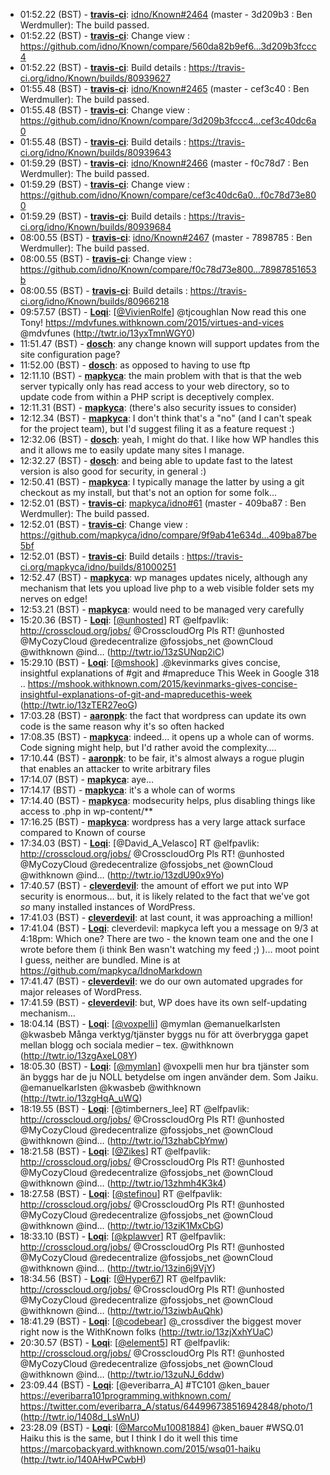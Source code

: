 * <a id="01:52.22">01:52.22 (BST)</a> - __[travis-ci](https://github.com/travis-ci)__: <a href="https://github.com/idno/Known/issues/2464">idno/Known#2464</a> (master - 3d209b3 : Ben Werdmuller): The build passed.
* <a id="01:52.22">01:52.22 (BST)</a> - __[travis-ci](https://github.com/travis-ci)__: Change view : https://github.com/idno/Known/compare/560da82b9ef6...3d209b3fccc4
* <a id="01:52.22">01:52.22 (BST)</a> - __[travis-ci](https://github.com/travis-ci)__: Build details : https://travis-ci.org/idno/Known/builds/80939627
* <a id="01:55.48">01:55.48 (BST)</a> - __[travis-ci](https://github.com/travis-ci)__: <a href="https://github.com/idno/Known/issues/2465">idno/Known#2465</a> (master - cef3c40 : Ben Werdmuller): The build passed.
* <a id="01:55.48">01:55.48 (BST)</a> - __[travis-ci](https://github.com/travis-ci)__: Change view : https://github.com/idno/Known/compare/3d209b3fccc4...cef3c40dc6a0
* <a id="01:55.48">01:55.48 (BST)</a> - __[travis-ci](https://github.com/travis-ci)__: Build details : https://travis-ci.org/idno/Known/builds/80939643
* <a id="01:59.29">01:59.29 (BST)</a> - __[travis-ci](https://github.com/travis-ci)__: <a href="https://github.com/idno/Known/issues/2466">idno/Known#2466</a> (master - f0c78d7 : Ben Werdmuller): The build passed.
* <a id="01:59.29">01:59.29 (BST)</a> - __[travis-ci](https://github.com/travis-ci)__: Change view : https://github.com/idno/Known/compare/cef3c40dc6a0...f0c78d73e800
* <a id="01:59.29">01:59.29 (BST)</a> - __[travis-ci](https://github.com/travis-ci)__: Build details : https://travis-ci.org/idno/Known/builds/80939684
* <a id="08:00.55">08:00.55 (BST)</a> - __[travis-ci](https://github.com/travis-ci)__: <a href="https://github.com/idno/Known/issues/2467">idno/Known#2467</a> (master - 7898785 : Ben Werdmuller): The build passed.
* <a id="08:00.55">08:00.55 (BST)</a> - __[travis-ci](https://github.com/travis-ci)__: Change view : https://github.com/idno/Known/compare/f0c78d73e800...78987851653b
* <a id="08:00.55">08:00.55 (BST)</a> - __[travis-ci](https://github.com/travis-ci)__: Build details : https://travis-ci.org/idno/Known/builds/80966218
* <a id="09:57.57">09:57.57 (BST)</a> - __[Loqi](https://github.com/Loqi)__: [<a href="https://twitter.com/VivienRolfe">@VivienRolfe</a>] @tjcoughlan Now read this one Tony! https://mdvfunes.withknown.com/2015/virtues-and-vices @mdvfunes (http://twtr.io/13yxTmnWGY0)
* <a id="11:51.47">11:51.47 (BST)</a> - __[dosch](https://github.com/dosch)__: any change known will support updates from the site configuration page?
* <a id="11:52.00">11:52.00 (BST)</a> - __[dosch](https://github.com/dosch)__: as opposed to having to use ftp
* <a id="12:11.10">12:11.10 (BST)</a> - __[mapkyca](https://github.com/mapkyca)__: the main problem with that is that the web server typically only has read access to your web directory, so to update code from within a PHP script is deceptively complex.
* <a id="12:11.31">12:11.31 (BST)</a> - __[mapkyca](https://github.com/mapkyca)__: (there's also security issues to consider)
* <a id="12:12.34">12:12.34 (BST)</a> - __[mapkyca](https://github.com/mapkyca)__: I don't think that's a "no" (and I can't speak for the project team), but I'd suggest filing it as a feature request :)
* <a id="12:32.06">12:32.06 (BST)</a> - __[dosch](https://github.com/dosch)__: yeah, I might do that. I like how WP handles this and it allows me to easily update many sites I manage.
* <a id="12:32.27">12:32.27 (BST)</a> - __[dosch](https://github.com/dosch)__: and being able to update fast to the latest version is also good for security, in general :)
* <a id="12:50.41">12:50.41 (BST)</a> - __[mapkyca](https://github.com/mapkyca)__: I typically manage the latter by using a git checkout as my install, but that's not an option for some folk...
* <a id="12:52.01">12:52.01 (BST)</a> - __[travis-ci](https://github.com/travis-ci)__: <a href="https://github.com/mapkyca/idno/issues/61">mapkyca/idno#61</a> (master - 409ba87 : Ben Werdmuller): The build passed.
* <a id="12:52.01">12:52.01 (BST)</a> - __[travis-ci](https://github.com/travis-ci)__: Change view : https://github.com/mapkyca/idno/compare/9f9ab41e634d...409ba87be5bf
* <a id="12:52.01">12:52.01 (BST)</a> - __[travis-ci](https://github.com/travis-ci)__: Build details : https://travis-ci.org/mapkyca/idno/builds/81000251
* <a id="12:52.47">12:52.47 (BST)</a> - __[mapkyca](https://github.com/mapkyca)__: wp manages updates nicely, although any mechanism that lets you upload live php to a web visible folder sets my nerves on edge!
* <a id="12:53.21">12:53.21 (BST)</a> - __[mapkyca](https://github.com/mapkyca)__: would need to be managed very carefully
* <a id="15:20.36">15:20.36 (BST)</a> - __[Loqi](https://github.com/Loqi)__: [<a href="https://twitter.com/unhosted">@unhosted</a>] RT @elfpavlik: http://crosscloud.org/jobs/ @CrosscloudOrg Pls RT! @unhosted @MyCozyCloud @redecentralize @fossjobs_net @ownCloud @withknown @ind… (http://twtr.io/13zSUNqp2iC)
* <a id="15:29.10">15:29.10 (BST)</a> - __[Loqi](https://github.com/Loqi)__: [<a href="https://twitter.com/mshook">@mshook</a>] .@kevinmarks gives concise, insightful explanations of #git and #mapreduce This Week in Google 318 .. https://mshook.withknown.com/2015/kevinmarks-gives-concise-insightful-explanations-of-git-and-mapreducethis-week (http://twtr.io/13zTER27eoG)
* <a id="17:03.28">17:03.28 (BST)</a> - __[aaronpk](https://github.com/aaronpk)__: the fact that wordpress can update its own code is the same reason why it's so often hacked
* <a id="17:08.35">17:08.35 (BST)</a> - __[mapkyca](https://github.com/mapkyca)__: indeed... it opens up a whole can of worms. Code signing might help, but I'd rather avoid the complexity....
* <a id="17:10.44">17:10.44 (BST)</a> - __[aaronpk](https://github.com/aaronpk)__: to be fair, it's almost always a rogue plugin that enables an attacker to write arbitrary files
* <a id="17:14.07">17:14.07 (BST)</a> - __[mapkyca](https://github.com/mapkyca)__: aye...
* <a id="17:14.17">17:14.17 (BST)</a> - __[mapkyca](https://github.com/mapkyca)__: it's a whole can of worms
* <a id="17:14.40">17:14.40 (BST)</a> - __[mapkyca](https://github.com/mapkyca)__: modsecurity helps, plus disabling things like access to .php in wp-content/**
* <a id="17:16.25">17:16.25 (BST)</a> - __[mapkyca](https://github.com/mapkyca)__: wordpress has a very large attack surface compared to Known of course
* <a id="17:34.03">17:34.03 (BST)</a> - __[Loqi](https://github.com/Loqi)__: [@David_A_Velasco] RT @elfpavlik: http://crosscloud.org/jobs/ @CrosscloudOrg Pls RT! @unhosted @MyCozyCloud @redecentralize @fossjobs_net @ownCloud @withknown @ind… (http://twtr.io/13zdU90x9Yo)
* <a id="17:40.57">17:40.57 (BST)</a> - __[cleverdevil](https://github.com/cleverdevil)__: the amount of effort we put into WP security is enormous... but, it is likely related to the fact that we've got *so* many installed instances of WordPress.
* <a id="17:41.03">17:41.03 (BST)</a> - __[cleverdevil](https://github.com/cleverdevil)__: at last count, it was approaching a million!
* <a id="17:41.04">17:41.04 (BST)</a> - __[Loqi](https://github.com/Loqi)__: cleverdevil: mapkyca left you a message on 9/3 at 4:18pm: Which one? There are two - the known team one and the one I wrote before them (i think Ben wasn't watching my feed ;) )... moot point I guess, neither are bundled. Mine is at https://github.com/mapkyca/IdnoMarkdown
* <a id="17:41.47">17:41.47 (BST)</a> - __[cleverdevil](https://github.com/cleverdevil)__: we do our own automated upgrades for major releases of WordPress.
* <a id="17:41.59">17:41.59 (BST)</a> - __[cleverdevil](https://github.com/cleverdevil)__: but, WP does have its own self-updating mechanism...
* <a id="18:04.14">18:04.14 (BST)</a> - __[Loqi](https://github.com/Loqi)__: [<a href="https://twitter.com/voxpelli">@voxpelli</a>] @mymlan @emanuelkarlsten @kwasbeb Många verktyg/tjänster byggs nu för att överbrygga gapet mellan blogg och sociala medier – tex. @withknown (http://twtr.io/13zgAxeL08Y)
* <a id="18:05.30">18:05.30 (BST)</a> - __[Loqi](https://github.com/Loqi)__: [<a href="https://twitter.com/mymlan">@mymlan</a>] @voxpelli men hur bra tjänster som än byggs har de ju NOLL betydelse om ingen använder dem. Som Jaiku. @emanuelkarlsten @kwasbeb @withknown (http://twtr.io/13zgHqA_uWQ)
* <a id="18:19.55">18:19.55 (BST)</a> - __[Loqi](https://github.com/Loqi)__: [@timberners_lee] RT @elfpavlik: http://crosscloud.org/jobs/ @CrosscloudOrg Pls RT! @unhosted @MyCozyCloud @redecentralize @fossjobs_net @ownCloud @withknown @ind… (http://twtr.io/13zhabCbYmw)
* <a id="18:21.58">18:21.58 (BST)</a> - __[Loqi](https://github.com/Loqi)__: [<a href="https://twitter.com/Zikes">@Zikes</a>] RT @elfpavlik: http://crosscloud.org/jobs/ @CrosscloudOrg Pls RT! @unhosted @MyCozyCloud @redecentralize @fossjobs_net @ownCloud @withknown @ind… (http://twtr.io/13zhmh4K3k4)
* <a id="18:27.58">18:27.58 (BST)</a> - __[Loqi](https://github.com/Loqi)__: [<a href="https://twitter.com/stefinou">@stefinou</a>] RT @elfpavlik: http://crosscloud.org/jobs/ @CrosscloudOrg Pls RT! @unhosted @MyCozyCloud @redecentralize @fossjobs_net @ownCloud @withknown @ind… (http://twtr.io/13ziK1MxCbG)
* <a id="18:33.10">18:33.10 (BST)</a> - __[Loqi](https://github.com/Loqi)__: [<a href="https://twitter.com/kplawver">@kplawver</a>] RT @elfpavlik: http://crosscloud.org/jobs/ @CrosscloudOrg Pls RT! @unhosted @MyCozyCloud @redecentralize @fossjobs_net @ownCloud @withknown @ind… (http://twtr.io/13zin6j9VjY)
* <a id="18:34.56">18:34.56 (BST)</a> - __[Loqi](https://github.com/Loqi)__: [<a href="https://twitter.com/Hyper67">@Hyper67</a>] RT @elfpavlik: http://crosscloud.org/jobs/ @CrosscloudOrg Pls RT! @unhosted @MyCozyCloud @redecentralize @fossjobs_net @ownCloud @withknown @ind… (http://twtr.io/13ziwbAuQhk)
* <a id="18:41.29">18:41.29 (BST)</a> - __[Loqi](https://github.com/Loqi)__: [<a href="https://twitter.com/codebear">@codebear</a>] @_crossdiver the biggest mover right now is the WithKnown folks (http://twtr.io/13zjXxhYUaC)
* <a id="20:30.57">20:30.57 (BST)</a> - __[Loqi](https://github.com/Loqi)__: [<a href="https://twitter.com/element5">@element5</a>] RT @elfpavlik: http://crosscloud.org/jobs/ @CrosscloudOrg Pls RT! @unhosted @MyCozyCloud @redecentralize @fossjobs_net @ownCloud @withknown @ind… (http://twtr.io/13zuNJ_6ddw)
* <a id="23:09.44">23:09.44 (BST)</a> - __[Loqi](https://github.com/Loqi)__: [@everibarra_A] #TC101 @ken_bauer  https://everibarra101programming.withknown.com/ https://twitter.com/everibarra_A/status/644996738516942848/photo/1 (http://twtr.io/1408d_LsWnU)
* <a id="23:28.09">23:28.09 (BST)</a> - __[Loqi](https://github.com/Loqi)__: [<a href="https://twitter.com/MarcoMu10081884">@MarcoMu10081884</a>] @ken_bauer  #WSQ.01 Haiku this is the same, but I think I do it well this time https://marcobackyard.withknown.com/2015/wsq01-haiku (http://twtr.io/140AHwPCwbH)
